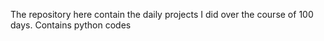 The repository here contain the daily projects I did over the course of 100 days. Contains python codes
